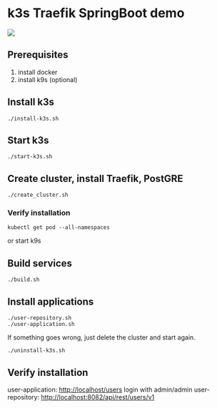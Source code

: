 # k3s Traefik SpringBoot demo

<a href="https://dev.azure.com/markoniemi/markoniemi/_build?definitionId=17">
<image src="https://dev.azure.com/markoniemi/markoniemi/_apis/build/status/markoniemi.k3s-demo?branchName=master"/>
</a>


## Prerequisites

1. install docker
2. install k9s (optional)

## Install k3s

    ./install-k3s.sh

## Start k3s

    ./start-k3s.sh
  
## Create cluster, install Traefik, PostGRE

    ./create_cluster.sh

### Verify installation

    kubectl get pod --all-namespaces

or start k9s

## Build services

    ./build.sh
    
## Install applications

    ./user-repository.sh
    ./user-application.sh
    
If something goes wrong, just delete the cluster and start again.

    ./uninstall-k3s.sh
    
## Verify installation

user-application: [http://localhost/users](http://localhost/users) login with admin/admin
user-repository: [http://localhost:8082/api/rest/users/v1]([http://localhost:8082/api/rest/users/v1])
